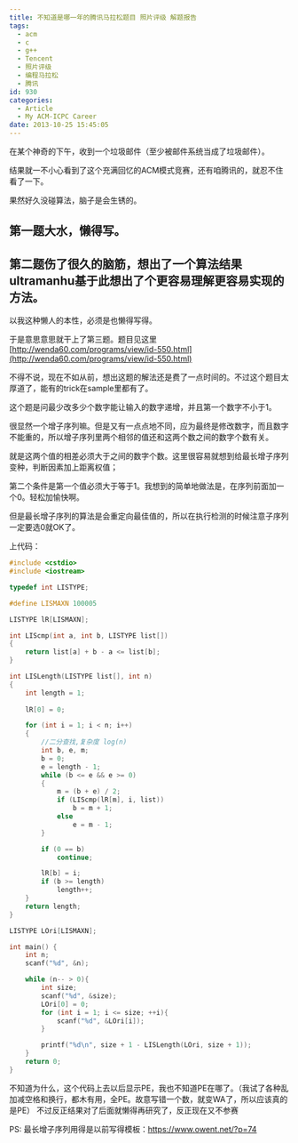 ```yaml
---
title: 不知道是哪一年的腾讯马拉松题目 照片评级 解题报告
tags:
  - acm
  - c
  - g++
  - Tencent
  - 照片评级
  - 编程马拉松
  - 腾讯
id: 930
categories:
  - Article
  - My ACM-ICPC Career
date: 2013-10-25 15:45:05
---
```


在某个神奇的下午，收到一个垃圾邮件（至少被邮件系统当成了垃圾邮件）。

结果就一不小心看到了这个充满回忆的ACM模式竞赛，还有咱腾讯的，就忍不住看了一下。

果然好久没碰算法，脑子是会生锈的。

## 第一题大水，懒得写。

## 第二题伤了很久的脑筋，想出了一个算法结果ultramanhu基于此想出了个更容易理解更容易实现的方法。

以我这种懒人的本性，必须是也懒得写得。

于是意思意思就干上了第三题。题目见这里 [http://wenda60.com/programs/view/id-550.html](http://wenda60.com/programs/view/id-550.html)

不得不说，现在不如从前，想出这题的解法还是费了一点时间的。不过这个题目太厚道了，能有的trick在sample里都有了。

这个题是问最少改多少个数字能让输入的数字递增，并且第一个数字不小于1。

很显然一个增子序列嘛。但是又有一点点地不同，应为最终是修改数字，而且数字不能重的，所以增子序列里两个相邻的值还和这两个数之间的数字个数有关。

就是这两个值的相差必须大于之间的数字个数。这里很容易就想到给最长增子序列变种，判断因素加上距离权值；

第二个条件是第一个值必须大于等于1。我想到的简单地做法是，在序列前面加一个0。轻松加愉快啊。

但是最长增子序列的算法是会重定向最佳值的，所以在执行检测的时候注意子序列一定要选0就OK了。

上代码：

```cpp
#include <cstdio>
#include <iostream>

typedef int LISTYPE;

#define LISMAXN 100005

LISTYPE lR[LISMAXN];

int LIScmp(int a, int b, LISTYPE list[])
{
    return list[a] + b - a <= list[b];
}

int LISLength(LISTYPE list[], int n)
{
    int length = 1;
    
    lR[0] = 0;

    for (int i = 1; i < n; i++)
    {
        //二分查找,复杂度 log(n)
        int b, e, m;
        b = 0;
        e = length - 1;
        while (b <= e && e >= 0)
        {
            m = (b + e) / 2;
            if (LIScmp(lR[m], i, list))
                b = m + 1;
            else
                e = m - 1;
        }

        if (0 == b) 
            continue;

        lR[b] = i;
        if (b >= length)
            length++;
    }
    return length;
}

LISTYPE LOri[LISMAXN];

int main() {
    int n;
    scanf("%d", &n);

    while (n-- > 0){
        int size;
        scanf("%d", &size);
        LOri[0] = 0;
        for (int i = 1; i <= size; ++i){
            scanf("%d", &LOri[i]);
        }

        printf("%d\n", size + 1 - LISLength(LOri, size + 1));
    }
    return 0;
}
```

不知道为什么，这个代码上去以后显示PE，我也不知道PE在哪了。（我试了各种乱加减空格和换行，都木有用，全PE。故意写错一个数，就变WA了，所以应该真的是PE）
不过反正结果对了后面就懒得再研究了，反正现在又不参赛

PS: 最长增子序列用得是以前写得模板：https://www.owent.net/?p=74
 
